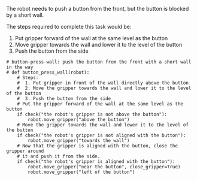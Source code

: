 

The robot needs to push a button from the front, but the button is blocked by a short wall.

The steps required to complete this task would be:

1. Put gripper forward of the wall at the same level as the button
2. Move gripper towards the wall and lower it to the level of the button
3. Push the button from the side

```
# button-press-wall: push the button from the front with a short wall in the way
# def button_press_wall(robot):
    # Steps:
    #  1. Put gripper in front of the wall directly above the button
    #  2. Move the gripper towards the wall and lower it to the level of the button
    #  3. Push the button from the side
    # Put the gripper forward of the wall at the same level as the button
    if check("the robot's gripper is not above the button"):
        robot.move_gripper("above the button")
    # Move the gripper towards the wall and lower it to the level of the button
    if check("the robot's gripper is not aligned with the button"):
        robot.move_gripper("towards the wall")
    # Now that the gripper is aligned with the button, close the gripper around
    # it and push it from the side.
    if check("the robot's gripper is aligned with the button"):
        robot.move_gripper("near the button", close_gripper=True)
        robot.move_gripper("left of the button")
```